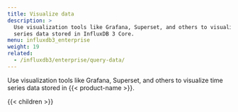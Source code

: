 ```yaml
---
title: Visualize data
description: >
  Use visualization tools like Grafana, Superset, and others to visualize time
  series data stored in InfluxDB 3 Core.
menu: influxdb3_enterprise
weight: 19
related:
  - /influxdb3/enterprise/query-data/
---
```


Use visualization tools like Grafana, Superset, and others to visualize time
series data stored in {{< product-name >}}.

{{< children >}}
